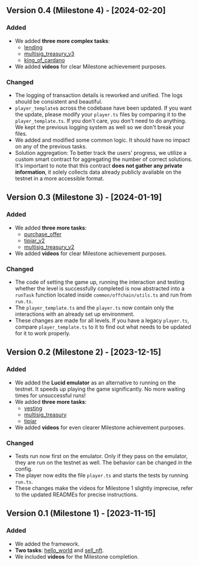 ## Version 0.4 (Milestone 4) - [2024-02-20]

### Added

- We added **three more complex tasks**:
  - [lending](./08_lending/)
  - [multisig_treasury_v3](./09_multisig_treasury_v3/)
  - [king_of_cardano](./10_king_of_cardano/)
- We added **videos** for clear Milestone achievement purposes.

### Changed

- The logging of transaction details is reworked and unified. The logs should be
  consistent and beautiful.
- `player_template`s across the codebase have been updated. If you want the
  update, please modify your `player.ts` files by comparing it to the
  `player_template.ts`. If you don't care, you don't need to do anything. We
  kept the previous logging system as well so we don't break your files.
- We added and modified some common logic. It should have no impact on any of
  the previous tasks.
- Solution aggregation: To better track the users' progress, we utilize a custom
  smart contract for aggregating the number of correct solutions. It's important
  to note that this contract **does not gather any private information**, it
  solely collects data already publicly available on the testnet in a more
  accessible format.

## Version 0.3 (Milestone 3) - [2024-01-19]

### Added

- We added **three more tasks**:
  - [purchase_offer](./05_purchase_offer/)
  - [tipjar_v2](./06_tipjar_v2/)
  - [multisig_treasury_v2](./07_multisig_treasury_v2/)
- We added **videos** for clear Milestone achievement purposes.

### Changed

- The code of setting the game up, running the interaction and testing whether
  the level is successfully completed is now abstracted into a `runTask`
  function located inside `common/offchain/utils.ts` and run from `run.ts`.
- The `player_template.ts` and the `player.ts` now contain only the interactions
  with an already set up environment.
- These changes are made for all levels. If you have a legacy `player.ts`,
  compare `player_template.ts` to it to find out what needs to be updated for it
  to work properly.

## Version 0.2 (Milestone 2) - [2023-12-15]

### Added

- We added the **Lucid emulator** as an alternative to running on the testnet.
  It speeds up playing the game significantly. No more waiting times for
  unsuccessful runs!
- We added **three more tasks**:
  - [vesting](./02_vesting/)
  - [multisig_treasury](./03_multisig_treasury/)
  - [tipjar](./04_tipjar/)
- We added **videos** for even clearer Milestone achievement purposes.

### Changed

- Tests run now first on the emulator. Only if they pass on the emulator, they
  are run on the testnet as well. The behavior can be changed in the config.
- The player now edits the file `player.ts` and starts the tests by running
  `run.ts`.
- These changes make the videos for Milestone 1 slightly imprecise, refer to the
  updated READMEs for precise instructions.

## Version 0.1 (Milestone 1) - [2023-11-15]

### Added

- We added the framework.
- **Two tasks**: [hello_world](./00_hello_world/) and
  [sell_nft](./01_sell_nft/).
- We included **videos** for the Milestone completion.

